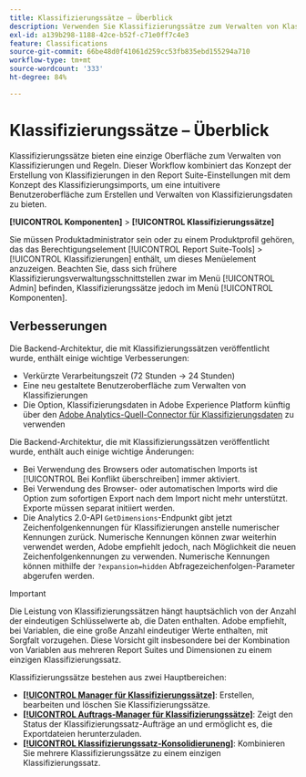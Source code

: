 ```yaml
---
title: Klassifizierungssätze – Überblick
description: Verwenden Sie Klassifizierungssätze zum Verwalten von Klassifizierungsdaten.
exl-id: a139b298-1188-42ce-b52f-c71e0ff7c4e3
feature: Classifications
source-git-commit: 66be48d0f41061d259cc53fb835ebd155294a710
workflow-type: tm+mt
source-wordcount: '333'
ht-degree: 84%

---
```


# Klassifizierungssätze – Überblick

Klassifizierungssätze bieten eine einzige Oberfläche zum Verwalten von Klassifizierungen und Regeln. Dieser Workflow kombiniert das Konzept der Erstellung von Klassifizierungen in den Report Suite-Einstellungen mit dem Konzept des Klassifizierungsimports, um eine intuitivere Benutzeroberfläche zum Erstellen und Verwalten von Klassifizierungsdaten zu bieten.

**[!UICONTROL Komponenten]** > **[!UICONTROL Klassifizierungssätze]**

Sie müssen Produktadministrator sein oder zu einem Produktprofil gehören, das das Berechtigungselement [!UICONTROL Report Suite-Tools] > [!UICONTROL Klassifizierungen] enthält, um dieses Menüelement anzuzeigen. Beachten Sie, dass sich frühere Klassifizierungsverwaltungsschnittstellen zwar im Menü [!UICONTROL Admin] befinden, Klassifizierungssätze jedoch im Menü [!UICONTROL Komponenten].

## Verbesserungen

Die Backend-Architektur, die mit Klassifizierungssätzen veröffentlicht wurde, enthält einige wichtige Verbesserungen:

* Verkürzte Verarbeitungszeit (72 Stunden → 24 Stunden)
* Eine neu gestaltete Benutzeroberfläche zum Verwalten von Klassifizierungen
* Die Option, Klassifizierungsdaten in Adobe Experience Platform künftig über den [Adobe Analytics-Quell-Connector für Klassifizierungsdaten](https://experienceleague.adobe.com/en/docs/experience-platform/sources/connectors/adobe-applications/classifications) zu verwenden

Die Backend-Architektur, die mit Klassifizierungssätzen veröffentlicht wurde, enthält auch einige wichtige Änderungen:

* Bei Verwendung des Browsers oder automatischen Imports ist [!UICONTROL Bei Konflikt überschreiben] immer aktiviert.
* Bei Verwendung des Browser- oder automatischen Imports wird die Option zum sofortigen Export nach dem Import nicht mehr unterstützt. Exporte müssen separat initiiert werden.
* Die Analytics 2.0-API `GetDimensions`-Endpunkt gibt jetzt Zeichenfolgenkennungen für Klassifizierungen anstelle numerischer Kennungen zurück. Numerische Kennungen können zwar weiterhin verwendet werden, Adobe empfiehlt jedoch, nach Möglichkeit die neuen Zeichenfolgenkennungen zu verwenden. Numerische Kennungen können mithilfe der `?expansion=hidden` Abfragezeichenfolgen-Parameter abgerufen werden.

>[!IMPORTANT]
>
>Die Leistung von Klassifizierungssätzen hängt hauptsächlich von der Anzahl der eindeutigen Schlüsselwerte ab, die Daten enthalten. Adobe empfiehlt, bei Variablen, die eine große Anzahl eindeutiger Werte enthalten, mit Sorgfalt vorzugehen. Diese Vorsicht gilt insbesondere bei der Kombination von Variablen aus mehreren Report Suites und Dimensionen zu einem einzigen Klassifizierungssatz.

Klassifizierungssätze bestehen aus zwei Hauptbereichen:

* [**[!UICONTROL Manager für Klassifizierungssätze]**](manage/set-manager.md): Erstellen, bearbeiten und löschen Sie Klassifizierungssätze.
* [**[!UICONTROL Auftrags-Manager für Klassifizierungssätze]**](job-manager.md): Zeigt den Status der Klassifizierungssatz-Aufträge an und ermöglicht es, die Exportdateien herunterzuladen.
* [**[!UICONTROL Klassifizierungssatz-Konsolidieruneng]**](consolidations/manage.md): Kombinieren Sie mehrere Klassifizierungssätze zu einem einzigen Klassifizierungssatz.
